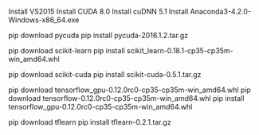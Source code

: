 Install VS2015
Install CUDA 8.0
Install cuDNN 5.1
Install Anaconda3-4.2.0-Windows-x86_64.exe


pip download pycuda
pip install pycuda-2016.1.2.tar.gz

pip download scikit-learn
pip install scikit_learn-0.18.1-cp35-cp35m-win_amd64.whl

pip download scikit-cuda
pip install scikit-cuda-0.5.1.tar.gz

pip download tensorflow_gpu-0.12.0rc0-cp35-cp35m-win_amd64.whl
pip download tensorflow-0.12.0rc0-cp35-cp35m-win_amd64.whl
pip install tensorflow_gpu-0.12.0rc0-cp35-cp35m-win_amd64.whl

pip download tflearn
pip install tflearn-0.2.1.tar.gz



